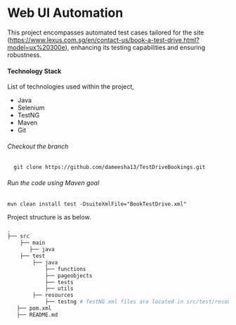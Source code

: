 # Web UI Automation

This project encompasses automated test cases tailored for the site (https://www.lexus.com.sg/en/contact-us/book-a-test-drive.html?model=ux%20300e), enhancing its testing capabilities and ensuring robustness.

#### **Technology Stack**

 List of technologies used within the project,
* Java
* Selenium
* TestNG
* Maven
* Git

###### Checkout the branch
      git clone https://github.com/dameesha13/TestDriveBookings.git

###### Run the code using Maven goal

```
mvn clean install test -DsuiteXmlFile="BookTestDrive.xml" 
```

Project structure is as below.

``` bash
.
├── src
    ├── main
       ├── java
    ├── test
        ├── java
            ├── functions
            ├── pageobjects
            ├── tests
            ├── utils
        ├── resources
            ├── testng # TestNG xml files are located in src/test/resources/testng/ directory.
   ├── pom.xml
   ├── README.md 
